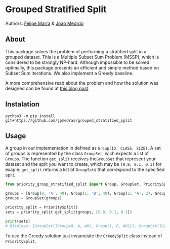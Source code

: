 # Grouped Stratified Split
Authors: [Felipe Marra](https://github.com/FelipeMarra) & [João Medrdo](https://github.com/jpmedras)
## About
This package solves the problem of performing a stratified split in a grouped dataset. This is a Multiple Subset Sum Problem (MSSP), which is considered to be strongly NP-hard. Although impossible to be solved optimally, this package presents an efficient and simple method based on Subset Sum iterations. We also implement a Greedy baseline.

A more comprehensive read about the problem and how the solution was designed can be found at [this blog post](https://medium.com/@felipeferreiramarra/stratified-split-for-grouped-datasets-with-dynamic-programming-76928a5f7eca).

## Instalation
```Bach
python3 -m pip install git+https://github.com/jpmedras/grouped_stratified_split
```

## Usage
A group in our implementation in defined as `Group(ID, CLASS, SIZE)`. A set of groups is represented by the class `GroupSet`, wich expects a list of `Group`s. The function `get_split` receives the`GroupSet` that represent your dataset and the split you want to create, which may be `[0.8, 0.1, 0.1]` for exaple. `get_split` returns a list of `GroupSet`s that correspond to the specified split.
```Python
from priority_group_stratified_split import Group, GroupSet, PrioritySplit

groups = [Group(0, 'A', 40), Group(1, 'B', 40), Group(2, 'A', 2), Group(3, 'B', 8), Group(4, 'A', 4), Group(5, 'B', 6)]
groups = GroupSet(groups)

priority_split = PrioritySplit()
sets = priority_split.get_split(groups, [0.8, 0.1, 0.1])

print(sets)
# Displays: [GroupSet({Group(0, A, 40), Group(1, B, 40)}), GroupSet({Group(4, A, 4), Group(5, B, 6)}), GroupSet({Group(2, A, 2), Group(3, B, 8)})]
```
To use the Greedy solution just instanciate the `GreedySplit` class instead of `PrioritySplit`.
